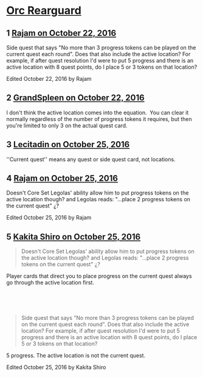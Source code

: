 # [Orc Rearguard](https://community.fantasyflightgames.com/topic/233078-orc-rearguard/)

## 1 [Rajam on October 22, 2016](https://community.fantasyflightgames.com/topic/233078-orc-rearguard/?do=findComment&comment=2469993)

Side quest that says "No more than 3 progress tokens can be played on the current quest each round". Does that also include the active location? For example, if after quest resolution I'd were to put 5 progress and there is an active location with 8 quest points, do I place 5 or 3 tokens on that location?

Edited October 22, 2016 by Rajam

## 2 [GrandSpleen on October 22, 2016](https://community.fantasyflightgames.com/topic/233078-orc-rearguard/?do=findComment&comment=2470053)

I don't think the active location comes into the equation.  You can clear it normally regardless of the number of progress tokens it requires, but then you're limited to only 3 on the actual quest card.

## 3 [Lecitadin on October 25, 2016](https://community.fantasyflightgames.com/topic/233078-orc-rearguard/?do=findComment&comment=2472873)

''Current quest'' means any quest or side quest card, not locations.

## 4 [Rajam on October 25, 2016](https://community.fantasyflightgames.com/topic/233078-orc-rearguard/?do=findComment&comment=2473274)

Doesn't Core Set Legolas' ability allow him to put progress tokens on the active location though? and Legolas reads: "...place 2 progress tokens on the current quest" ¿?

Edited October 25, 2016 by Rajam

## 5 [Kakita Shiro on October 25, 2016](https://community.fantasyflightgames.com/topic/233078-orc-rearguard/?do=findComment&comment=2473397)

> Doesn't Core Set Legolas' ability allow him to put progress tokens on the active location though? and Legolas reads: "...place 2 progress tokens on the current quest" ¿?

Player cards that direct you to place progress on the current quest always go through the active location first.

 

 

> Side quest that says "No more than 3 progress tokens can be played on the current quest each round". Does that also include the active location? For example, if after quest resolution I'd were to put 5 progress and there is an active location with 8 quest points, do I place 5 or 3 tokens on that location?

5 progress. The active location is not the current quest.

Edited October 25, 2016 by Kakita Shiro

